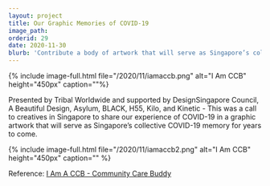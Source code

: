```yaml
---
layout: project
title: Our Graphic Memories of COVID-19
image_path: 
orderid: 29
date: 2020-11-30
blurb: 'Contribute a body of artwork that will serve as Singapore’s collective COVID-19 memory.'
---
```

{% include image-full.html file="/2020/11/iamaccb.png" alt="I Am CCB" height="450px" caption=""%}

<!--more-->

Presented by Tribal Worldwide and supported by DesignSingapore Council, A Beautiful Design, Asylum, BLACK, H55, Kilo, and Kinetic - This was a call to creatives in Singapore to share our experience of COVID-19 in a graphic artwork that will serve as Singapore’s collective COVID-19 memory for years to come.

{% include image-full.html file="/2020/11/iamaccb2.png" alt="I Am CCB" height="450px" caption="" %}


Reference: [I Am A CCB - Community Care Buddy](https://iamaccb.sg/submission/)
